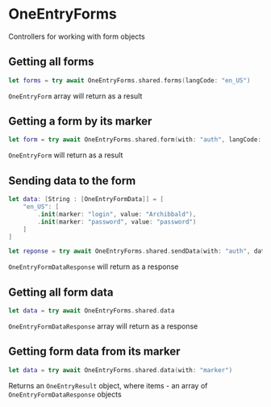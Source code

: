# OneEntryForms

Controllers for working with form objects

## Getting all forms

```swift
let forms = try await OneEntryForms.shared.forms(langCode: "en_US")
```

``OneEntryForm`` array will return as a result

## Getting a form by its marker

```swift
let form = try await OneEntryForms.shared.form(with: "auth", langCode: "en_US")
```

``OneEntryForm`` will return as a result

## Sending data to the form

```swift
let data: [String : [OneEntryFormData]] = [
    "en_US": [
        .init(marker: "login", value: "Archibbald"),
        .init(marker: "password", value: "password")
    ]
]

let reponse = try await OneEntryForms.shared.sendData(with: "auth", data: data)
```

``OneEntryFormDataResponse`` will return as a response

## Getting all form data

```swift
let data = try await OneEntryForms.shared.data
```

``OneEntryFormDataResponse`` array will return as a response

## Getting form data from its marker

```swift
let data = try await OneEntryForms.shared.data(with: "marker")
```

Returns an ``OneEntryResult`` object, where items - an array of ``OneEntryFormDataResponse`` objects
